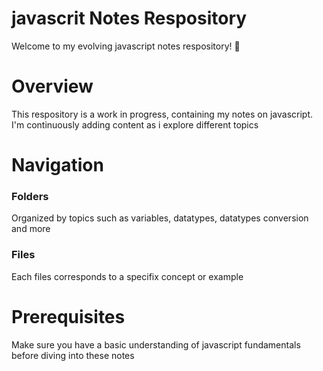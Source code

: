 # javascrit Notes Respository

Welcome to my evolving javascript notes respository! 🌱

# Overview 

This respository is a work in progress, containing my notes on javascript.
I'm continuously adding content as i explore different topics 

# Navigation
<h3>Folders</h3> <p>Organized by topics such as variables, datatypes, datatypes conversion and more</p>

<h3>Files</h3> <p>Each files corresponds to a specifix concept or example</p>

# Prerequisites
Make sure you have a basic understanding of javascript fundamentals before diving into these notes

